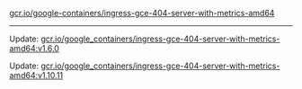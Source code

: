 [gcr.io/google-containers/ingress-gce-404-server-with-metrics-amd64](https://hub.docker.com/r/cruse/ingress-gce-404-server-with-metrics-amd64/tags/) 

----
Update: [gcr.io/google_containers/ingress-gce-404-server-with-metrics-amd64:v1.6.0](https://hub.docker.com/r/cruse/ingress-gce-404-server-with-metrics-amd64/tags/)

Update: [gcr.io/google_containers/ingress-gce-404-server-with-metrics-amd64:v1.10.11](https://hub.docker.com/r/cruse/ingress-gce-404-server-with-metrics-amd64/tags/)


